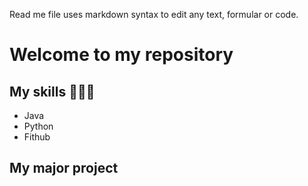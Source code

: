 Read me file uses markdown syntax to edit any text, formular or code.

# Welcome to my repository

## My skills 🧘🏻‍♂️

- Java
- Python
- Fithub

## My major project

